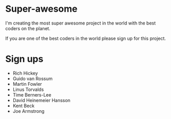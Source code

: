 # Super-awesome
I'm creating the most super awesome project in the world with the best coders on the planet.

If you are one of the best coders in the world please sign up for this project.

# Sign ups
* Rich Hickey
* Guido van Rossum
* Martin Fowler
* Linus Torvalds
* Time Berners-Lee
* David Heinemeier Hansson
* Kent Beck
* Joe Armstrong


